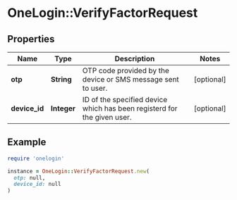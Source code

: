 # OneLogin::VerifyFactorRequest

## Properties

| Name | Type | Description | Notes |
| ---- | ---- | ----------- | ----- |
| **otp** | **String** | OTP code provided by the device or SMS message sent to user. | [optional] |
| **device_id** | **Integer** | ID of the specified device which has been registerd for the given user. | [optional] |

## Example

```ruby
require 'onelogin'

instance = OneLogin::VerifyFactorRequest.new(
  otp: null,
  device_id: null
)
```

